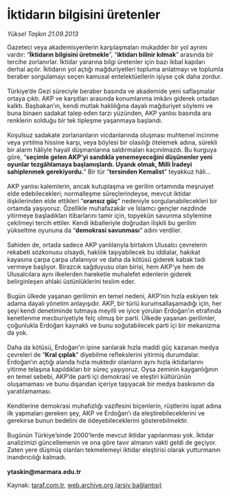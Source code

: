 # İktidarın bilgisini üretenler

*Yüksel Taşkın 21.09.2013*

<div class="yazi">Gazeteci veya akademisyenlerin karşılaşmaları mukadder bir yol ayrımı vardır: “<b>İktidarın bilgisini üretmekle</b>”, “<b>iktidarı bilinir kılmak</b>” arasında bir tercihe zorlanırlar. İktidar yararına bilgi üretenler için bazı ikbal kapıları derhal açılır. İktidarın yol açtığı mağduriyetleri topluma anlatmayı ve toplumla beraber sorgulamayı seçen kamusal entelektüellerin işiyse çok daha zordur. <br/><br/>Türkiye’de Gezi süreciyle beraber basında ve akademide yeni saflaşmalar ortaya çıktı. AKP ve karşıtları arasında konumlanma imkânı giderek ortadan kalktı. Başbakan’ın, kendi mutlak haklılığına dayalı mağduriyet söylemi ve buna binaen sadakat talep eden tarzı yüzünden, AKP yanlısı basında ara renklerin solduğu bir tek tipleşme yaşanmaya başlandı. <br/><br/>Koşulsuz sadakate zorlananların vicdanlarında oluşması muhtemel incinme veya yırtılma hissine karşı, veya böylesi bir olasılığı ötelemek adına, sürekli bir alarm hâliyle hayali düşmanlarına saldırmaları kaçınılmazdı. Bu kurguya göre, “<b>seçimle gelen AKP’yi sandıkla yenemeyeceğini düşünenler yeni oyunlar tezgâhlamaya başlamışlardı. Uyanık olmak, Milli İradeyi sahiplenmek gerekiyordu.</b>” Bir tür “<b>tersinden Kemalist</b>” teyakkuz hâli... <br/><br/>AKP yanlısı kalemlerin, ancak kutuplaşma ve gerilim ortamında meşruiyet elde edebilecekleri; normalleşme süreçlerindeyse, mevcut iktidar ilişkilerinden elde ettikleri “<b>oransız güç</b>” nedeniyle sorgulanabilecekleri bir ortamda yaşıyoruz. Özellikle muhafazakâr ve İslamcı gençler nezdinde yitirmeye başladıkları itibarlarını tamir için, topyekûn savunma söylemine çekilmeyi tercih ettiler. Kendi ikballeriyle doğrudan ilişkili bu gerilim yükseltme oyununa da “<b>demokrasi savunması</b>” adını verdiler. <br/><br/>Sahiden de, ortada sadece AKP yanlılarıyla birtakım Ulusalcı çevrelerin rekabeti sözkonusu olsaydı, haklılık taşıyabilecek bu iddialar, hakikat kayasına çarpa çarpa ufalanıyor ve daha da kötüsü giderek kabak tadı vermeye başlıyor. Birazcık sağduyusu olan birisi, hem AKP’ye hem de Ulusalcılara aynı ilkelerden hareketle muhalefet edenlerin giderek belirginleşen ahlaki üstünlüklerini teslim eder. <br/><br/>Bugün ülkede yaşanan gerilimin en temel nedeni, AKP’nin hızla eskiyen tek adama dayalı yönetim anlayışıdır. AKP, bir türlü kurumsallaşamadığı için, her şeyi kendi denetiminde tutmaya meyilli ve iyice yorulan Erdoğan’ın etrafında kenetlenme mecburiyetiyle felç olmuş bir parti. Ülkede yaşanan gerilimler, çoğunlukla Erdoğan kaynaklı ve bunu soğutabilecek parti içi bir mekanizma da yok. <br/><br/>Daha da kötüsü, Erdoğan’ın ipine sarılarak hızla maddi güç kazanan medya çevreleri de “<b>Kral çıplak</b>” diyebilme reflekslerini yitirmiş durumdalar. Erdoğan’ın açtığı alanda hızla muktedir olanların aynı hızla iktidarlarını yitirme telaşına kapıldıkları bir süreç yaşıyoruz. Oysa zeminin kayganlığının en temel sebebi, AKP’de parti içi demokrasi ve eleştiri kültürünün oluşamaması ve bunu dışarıdan içeriye taşıyacak bir medya baskısının da yaratılamaması. <br/><br/>Kendilerine demokrasi muhafızlığı vazifesini biçenlerin, rüştlerini ispat adına ilk yapmaları gereken şey, AKP ve Erdoğan’ı da eleştirebileceklerini ve gerekirse bunun bedelini de ödeyebileceklerini gösterebilmektir. <br/><br/>Bugünün Türkiye’sinde 2000’lerde mevcut iktidar yapılanması yok. İktidar analizimizi güncellemenin ve ona göre tavır almanın vakti geldi de geçiyor. Zaten yere düşmüş olanları tekmelemeyi iktidar eleştirisi olarak yutturmanın inandırıcılığı kalmadı. <b><br/><br/>ytaskin@marmara.edu.tr</b>
</div>

Kaynak: [taraf.com.tr](http://www.taraf.com.tr/yuksel-taskin/makale-iktidarin-bilgisini-uretenler.htm), [web.archive.org (arşiv bağlantısı)](http://web.archive.org/web/20130921182334/http://www.taraf.com.tr/yuksel-taskin/makale-iktidarin-bilgisini-uretenler.htm)
